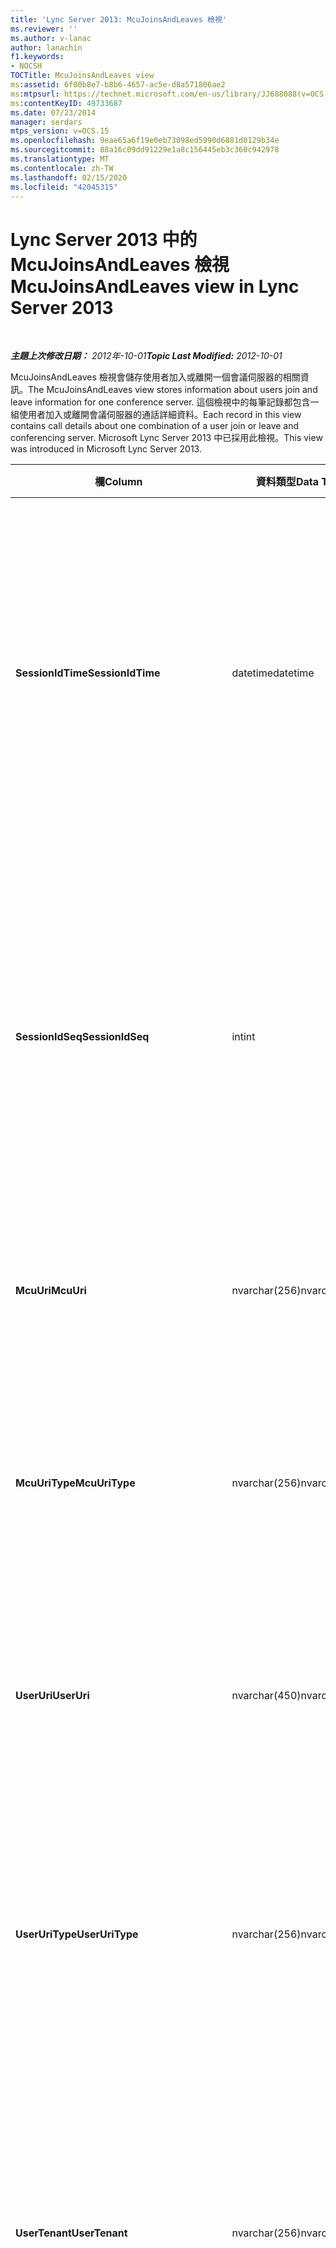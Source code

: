 ```yaml
---
title: 'Lync Server 2013: McuJoinsAndLeaves 檢視'
ms.reviewer: ''
ms.author: v-lanac
author: lanachin
f1.keywords:
- NOCSH
TOCTitle: McuJoinsAndLeaves view
ms:assetid: 6f00b8e7-b8b6-4657-ac5e-d8a571806ae2
ms:mtpsurl: https://technet.microsoft.com/en-us/library/JJ688088(v=OCS.15)
ms:contentKeyID: 49733687
ms.date: 07/23/2014
manager: serdars
mtps_version: v=OCS.15
ms.openlocfilehash: 9eae65a6f19e0eb73098ed5990d6881d0129b34e
ms.sourcegitcommit: 88a16c09dd91229e1a8c156445eb3c360c942978
ms.translationtype: MT
ms.contentlocale: zh-TW
ms.lasthandoff: 02/15/2020
ms.locfileid: "42045315"
---
```

<div data-xmlns="http://www.w3.org/1999/xhtml">

<div class="topic" data-xmlns="http://www.w3.org/1999/xhtml" data-msxsl="urn:schemas-microsoft-com:xslt" data-cs="http://msdn.microsoft.com/">

<div data-asp="http://msdn2.microsoft.com/asp">

# <a name="mcujoinsandleaves-view-in-lync-server-2013"></a><span data-ttu-id="c68bd-102">Lync Server 2013 中的 McuJoinsAndLeaves 檢視</span><span class="sxs-lookup"><span data-stu-id="c68bd-102">McuJoinsAndLeaves view in Lync Server 2013</span></span>

</div>

<div id="mainSection">

<div id="mainBody">

<span> </span>

<span data-ttu-id="c68bd-103">_**主題上次修改日期：** 2012年-10-01_</span><span class="sxs-lookup"><span data-stu-id="c68bd-103">_**Topic Last Modified:** 2012-10-01_</span></span>

<span data-ttu-id="c68bd-104">McuJoinsAndLeaves 檢視會儲存使用者加入或離開一個會議伺服器的相關資訊。</span><span class="sxs-lookup"><span data-stu-id="c68bd-104">The McuJoinsAndLeaves view stores information about users join and leave information for one conference server.</span></span> <span data-ttu-id="c68bd-105">這個檢視中的每筆記錄都包含一組使用者加入或離開會議伺服器的通話詳細資料。</span><span class="sxs-lookup"><span data-stu-id="c68bd-105">Each record in this view contains call details about one combination of a user join or leave and conferencing server.</span></span> <span data-ttu-id="c68bd-106">Microsoft Lync Server 2013 中已採用此檢視。</span><span class="sxs-lookup"><span data-stu-id="c68bd-106">This view was introduced in Microsoft Lync Server 2013.</span></span>


<table>
<colgroup>
<col style="width: 33%" />
<col style="width: 33%" />
<col style="width: 33%" />
</colgroup>
<thead>
<tr class="header">
<th><span data-ttu-id="c68bd-107">欄</span><span class="sxs-lookup"><span data-stu-id="c68bd-107">Column</span></span></th>
<th><span data-ttu-id="c68bd-108">資料類型</span><span class="sxs-lookup"><span data-stu-id="c68bd-108">Data Type</span></span></th>
<th><span data-ttu-id="c68bd-109">詳細資料</span><span class="sxs-lookup"><span data-stu-id="c68bd-109">Details</span></span></th>
</tr>
</thead>
<tbody>
<tr class="odd">
<td><p><span data-ttu-id="c68bd-110"><strong>SessionIdTime</strong></span><span class="sxs-lookup"><span data-stu-id="c68bd-110"><strong>SessionIdTime</strong></span></span></p></td>
<td><p><span data-ttu-id="c68bd-111">datetime</span><span class="sxs-lookup"><span data-stu-id="c68bd-111">datetime</span></span></p></td>
<td><p><span data-ttu-id="c68bd-112">會議執行個體的時間。</span><span class="sxs-lookup"><span data-stu-id="c68bd-112">Time of conference instance.</span></span> <span data-ttu-id="c68bd-113">會與 SessionIdSeq 搭配使用，專門用於識別會議執行個體。</span><span class="sxs-lookup"><span data-stu-id="c68bd-113">Used in conjunction with SessionIdSeq to uniquely identify a conference instance.</span></span> <span data-ttu-id="c68bd-114">請參閱<a href="lync-server-2013-conferences-table.md">Lync Server 2013 中的會議表格</a>如需詳細資訊。</span><span class="sxs-lookup"><span data-stu-id="c68bd-114">See the <a href="lync-server-2013-conferences-table.md">Conferences table in Lync Server 2013</a> for more information.</span></span></p></td>
</tr>
<tr class="even">
<td><p><span data-ttu-id="c68bd-115"><strong>SessionIdSeq</strong></span><span class="sxs-lookup"><span data-stu-id="c68bd-115"><strong>SessionIdSeq</strong></span></span></p></td>
<td><p><span data-ttu-id="c68bd-116">int</span><span class="sxs-lookup"><span data-stu-id="c68bd-116">int</span></span></p></td>
<td><p><span data-ttu-id="c68bd-117">用於辨識執行個體的 ID 號碼。</span><span class="sxs-lookup"><span data-stu-id="c68bd-117">ID number to identify the conference instance.</span></span> <span data-ttu-id="c68bd-118">會與 SessionIDTime 搭配使用，專門用於識別會議執行個體。</span><span class="sxs-lookup"><span data-stu-id="c68bd-118">Used in conjunction with SessionIdTime to uniquely identify a conference instance.</span></span> <span data-ttu-id="c68bd-119">請參閱<a href="lync-server-2013-conferences-table.md">Lync Server 2013 中的會議表格</a>如需詳細資訊。</span><span class="sxs-lookup"><span data-stu-id="c68bd-119">See the <a href="lync-server-2013-conferences-table.md">Conferences table in Lync Server 2013</a> for more information.</span></span></p></td>
</tr>
<tr class="odd">
<td><p><span data-ttu-id="c68bd-120"><strong>McuUri</strong></span><span class="sxs-lookup"><span data-stu-id="c68bd-120"><strong>McuUri</strong></span></span></p></td>
<td><p><span data-ttu-id="c68bd-121">nvarchar(256)</span><span class="sxs-lookup"><span data-stu-id="c68bd-121">nvarchar(256)</span></span></p></td>
<td><p><span data-ttu-id="c68bd-122">使用者連線至會議伺服器的 URI。</span><span class="sxs-lookup"><span data-stu-id="c68bd-122">The URI of the conferencing server that the user connected to.</span></span></p></td>
</tr>
<tr class="even">
<td><p><span data-ttu-id="c68bd-123"><strong>McuUriType</strong></span><span class="sxs-lookup"><span data-stu-id="c68bd-123"><strong>McuUriType</strong></span></span></p></td>
<td><p><span data-ttu-id="c68bd-124">nvarchar(256)</span><span class="sxs-lookup"><span data-stu-id="c68bd-124">nvarchar(256)</span></span></p></td>
<td><p><span data-ttu-id="c68bd-125">使用者連線至會議伺服器的 URI。</span><span class="sxs-lookup"><span data-stu-id="c68bd-125">The URI of the conferencing server that the user connected to.</span></span> <span data-ttu-id="c68bd-126">請參閱<a href="lync-server-2013-uritypes-table.md">Lync Server 2013 中的 UriTypes 表格</a>如需詳細資訊。</span><span class="sxs-lookup"><span data-stu-id="c68bd-126">See the <a href="lync-server-2013-uritypes-table.md">UriTypes table in Lync Server 2013</a> for more information.</span></span></p></td>
</tr>
<tr class="odd">
<td><p><span data-ttu-id="c68bd-127"><strong>UserUri</strong></span><span class="sxs-lookup"><span data-stu-id="c68bd-127"><strong>UserUri</strong></span></span></p></td>
<td><p><span data-ttu-id="c68bd-128">nvarchar(450)</span><span class="sxs-lookup"><span data-stu-id="c68bd-128">nvarchar(450)</span></span></p></td>
<td><p><span data-ttu-id="c68bd-129">擷取會議伺服器加入/離開資訊之使用者的 URI 。</span><span class="sxs-lookup"><span data-stu-id="c68bd-129">The URI of the user whose conferencing server join/leave information was captured.</span></span></p></td>
</tr>
<tr class="even">
<td><p><span data-ttu-id="c68bd-130"><strong>UserUriType</strong></span><span class="sxs-lookup"><span data-stu-id="c68bd-130"><strong>UserUriType</strong></span></span></p></td>
<td><p><span data-ttu-id="c68bd-131">nvarchar(256)</span><span class="sxs-lookup"><span data-stu-id="c68bd-131">nvarchar(256)</span></span></p></td>
<td><p><span data-ttu-id="c68bd-132">擷取會議伺服器加入/離開資訊之使用者的 URI 類型。</span><span class="sxs-lookup"><span data-stu-id="c68bd-132">The type of URI of the user whose conferencing server join/leave information was captured.</span></span> <span data-ttu-id="c68bd-133">請參閱<a href="lync-server-2013-uritypes-table.md">Lync Server 2013 中的 UriTypes 表格</a>如需詳細資訊。</span><span class="sxs-lookup"><span data-stu-id="c68bd-133">See the <a href="lync-server-2013-uritypes-table.md">UriTypes table in Lync Server 2013</a> for more information.</span></span></p></td>
</tr>
<tr class="odd">
<td><p><span data-ttu-id="c68bd-134"><strong>UserTenant</strong></span><span class="sxs-lookup"><span data-stu-id="c68bd-134"><strong>UserTenant</strong></span></span></p></td>
<td><p><span data-ttu-id="c68bd-135">nvarchar(256)</span><span class="sxs-lookup"><span data-stu-id="c68bd-135">nvarchar(256)</span></span></p></td>
<td><p><span data-ttu-id="c68bd-136">擷取會議伺服器加入/離開資訊之使用者的租用戶。</span><span class="sxs-lookup"><span data-stu-id="c68bd-136">The tenant of the user whose conferencing server join/leave information was captured.</span></span> <span data-ttu-id="c68bd-137">請參閱<a href="lync-server-2013-tenants-table.md">Lync Server 2013 中的租用戶表</a>如需詳細資訊。</span><span class="sxs-lookup"><span data-stu-id="c68bd-137">See the <a href="lync-server-2013-tenants-table.md">Tenants table in Lync Server 2013</a> for more information.</span></span></p></td>
</tr>
<tr class="even">
<td><p><span data-ttu-id="c68bd-138"><strong>UserClientVersion</strong></span><span class="sxs-lookup"><span data-stu-id="c68bd-138"><strong>UserClientVersion</strong></span></span></p></td>
<td><p><span data-ttu-id="c68bd-139">nvarchar(256)</span><span class="sxs-lookup"><span data-stu-id="c68bd-139">nvarchar(256)</span></span></p></td>
<td><p><span data-ttu-id="c68bd-140">擷取會議伺服器加入/離開資訊之使用者所使用的用戶端版本。</span><span class="sxs-lookup"><span data-stu-id="c68bd-140">The version of client used by the user whose conferencing server join/leave information was captured.</span></span></p></td>
</tr>
<tr class="odd">
<td><p><span data-ttu-id="c68bd-141"><strong>UserClientType</strong></span><span class="sxs-lookup"><span data-stu-id="c68bd-141"><strong>UserClientType</strong></span></span></p></td>
<td><p><span data-ttu-id="c68bd-142">int</span><span class="sxs-lookup"><span data-stu-id="c68bd-142">int</span></span></p></td>
<td><p><span data-ttu-id="c68bd-143">擷取會議伺服器加入/離開資訊之使用者所使用的用戶端。</span><span class="sxs-lookup"><span data-stu-id="c68bd-143">The client used by the user whose conferencing server join/leave information was captured.</span></span> <span data-ttu-id="c68bd-144">請參閱<a href="lync-server-2013-useragentdef-table.md">Lync Server 2013 中的 UserAgentDef 表</a>如需詳細資訊。</span><span class="sxs-lookup"><span data-stu-id="c68bd-144">See the <a href="lync-server-2013-useragentdef-table.md">UserAgentDef table in Lync Server 2013</a> for more details.</span></span></p></td>
</tr>
<tr class="even">
<td><p><span data-ttu-id="c68bd-145"><strong>UserClientCategory</strong></span><span class="sxs-lookup"><span data-stu-id="c68bd-145"><strong>UserClientCategory</strong></span></span></p></td>
<td><p><span data-ttu-id="c68bd-146">nvarchar(64)</span><span class="sxs-lookup"><span data-stu-id="c68bd-146">nvarchar(64)</span></span></p></td>
<td><p><span data-ttu-id="c68bd-147">擷取會議伺服器加入/離開資訊之使用者所使用的用戶端類別名稱。</span><span class="sxs-lookup"><span data-stu-id="c68bd-147">The name of the category of the client used by the user whose conferencing server join/leave information was captured.</span></span></p></td>
</tr>
<tr class="odd">
<td><p><span data-ttu-id="c68bd-148"><strong>Mcuuserinstance 會</strong></span><span class="sxs-lookup"><span data-stu-id="c68bd-148"><strong>McuUserInstance</strong></span></span></p></td>
<td><p><span data-ttu-id="c68bd-149">int</span><span class="sxs-lookup"><span data-stu-id="c68bd-149">int</span></span></p></td>
<td><p><span data-ttu-id="c68bd-150">唯一識別使用者同時登入多個裝置的使用者/裝置組合。</span><span class="sxs-lookup"><span data-stu-id="c68bd-150">Uniquely identifies the user/device combination for users simultaneously logged on to multiple devices.</span></span></p></td>
</tr>
<tr class="even">
<td><p><span data-ttu-id="c68bd-151"><strong>IsUserFromPstn</strong></span><span class="sxs-lookup"><span data-stu-id="c68bd-151"><strong>IsUserFromPstn</strong></span></span></p></td>
<td><p><span data-ttu-id="c68bd-152">位元</span><span class="sxs-lookup"><span data-stu-id="c68bd-152">bit</span></span></p></td>
<td><p><span data-ttu-id="c68bd-153">代表使用者是否為內部使用者的位元。</span><span class="sxs-lookup"><span data-stu-id="c68bd-153">Bit that represents whether the user is an internal user or not.</span></span></p></td>
</tr>
<tr class="odd">
<td><p><span data-ttu-id="c68bd-154"><strong>DialogSessionIdTime</strong></span><span class="sxs-lookup"><span data-stu-id="c68bd-154"><strong>DialogSessionIdTime</strong></span></span></p></td>
<td><p><span data-ttu-id="c68bd-155">datetime</span><span class="sxs-lookup"><span data-stu-id="c68bd-155">datetime</span></span></p></td>
<td><p><span data-ttu-id="c68bd-156">工作階段要求的時間。</span><span class="sxs-lookup"><span data-stu-id="c68bd-156">Time of session request.</span></span> <span data-ttu-id="c68bd-157">與 SessionIdSeq 搭配使用，以唯一識別工作階段。</span><span class="sxs-lookup"><span data-stu-id="c68bd-157">Used in conjunction with SessionIdSeq to uniquely identify a session.</span></span> <span data-ttu-id="c68bd-158"><a href="lync-server-2013-dialogs-table.md">Dialogs 表格 Lync Server 2013 中的</a>如需詳細資訊，請參閱。</span><span class="sxs-lookup"><span data-stu-id="c68bd-158">See the <a href="lync-server-2013-dialogs-table.md">Dialogs table in Lync Server 2013</a> for more information.</span></span></p></td>
</tr>
<tr class="even">
<td><p><span data-ttu-id="c68bd-159"><strong>DialogSessionIdSeq</strong></span><span class="sxs-lookup"><span data-stu-id="c68bd-159"><strong>DialogSessionIdSeq</strong></span></span></p></td>
<td><p><span data-ttu-id="c68bd-160">int</span><span class="sxs-lookup"><span data-stu-id="c68bd-160">int</span></span></p></td>
<td><p><span data-ttu-id="c68bd-161">識別工作階段的 ID 號碼。</span><span class="sxs-lookup"><span data-stu-id="c68bd-161">ID number to identify the session.</span></span> <span data-ttu-id="c68bd-162">與 SessionIdTime 搭配使用，以唯一識別工作階段。</span><span class="sxs-lookup"><span data-stu-id="c68bd-162">Used in conjunction with SessionIdTime to uniquely identify a session.</span></span> <span data-ttu-id="c68bd-163"><a href="lync-server-2013-dialogs-table.md">Dialogs 表格 Lync Server 2013 中的</a>如需詳細資訊，請參閱。</span><span class="sxs-lookup"><span data-stu-id="c68bd-163">See the <a href="lync-server-2013-dialogs-table.md">Dialogs table in Lync Server 2013</a> for more information.</span></span></p></td>
</tr>
<tr class="odd">
<td><p><span data-ttu-id="c68bd-164"><strong>DialogId</strong></span><span class="sxs-lookup"><span data-stu-id="c68bd-164"><strong>DialogId</strong></span></span></p></td>
<td><p><span data-ttu-id="c68bd-165">varchar(775)</span><span class="sxs-lookup"><span data-stu-id="c68bd-165">varchar(775)</span></span></p></td>
<td><p><span data-ttu-id="c68bd-p110">工作階段的 SIP 對話方塊識別碼，格式為：dialog;from-tag;to-tag。</span><span class="sxs-lookup"><span data-stu-id="c68bd-p110">SIP dialog ID of the session. The format is: dialog;from-tag;to-tag.</span></span></p></td>
</tr>
<tr class="even">
<td><p><span data-ttu-id="c68bd-168"><strong>UserJoinTime</strong></span><span class="sxs-lookup"><span data-stu-id="c68bd-168"><strong>UserJoinTime</strong></span></span></p></td>
<td><p><span data-ttu-id="c68bd-169">datetime</span><span class="sxs-lookup"><span data-stu-id="c68bd-169">datetime</span></span></p></td>
<td><p><span data-ttu-id="c68bd-170">使用者加入會議伺服器的時間。</span><span class="sxs-lookup"><span data-stu-id="c68bd-170">Time the user joined the conferencing server.</span></span></p></td>
</tr>
<tr class="odd">
<td><p><span data-ttu-id="c68bd-171"><strong>UserLeaveTime</strong></span><span class="sxs-lookup"><span data-stu-id="c68bd-171"><strong>UserLeaveTime</strong></span></span></p></td>
<td><p><span data-ttu-id="c68bd-172">datetime</span><span class="sxs-lookup"><span data-stu-id="c68bd-172">datetime</span></span></p></td>
<td><p><span data-ttu-id="c68bd-173">使用者離開會議伺服器的時間。</span><span class="sxs-lookup"><span data-stu-id="c68bd-173">Time the user left the conferencing server.</span></span></p></td>
</tr>
</tbody>
</table>


</div>

<span> </span>

</div>

</div>

</div>


